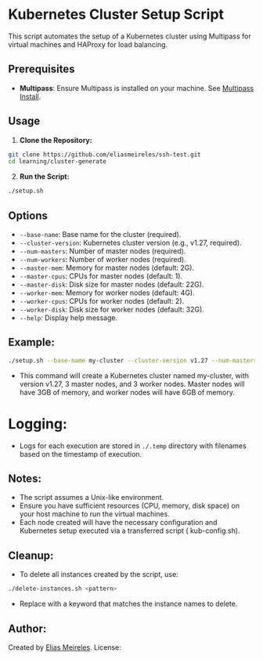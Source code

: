# Kubernetes Cluster Setup Script

This script automates the setup of a Kubernetes cluster using Multipass for virtual machines and HAProxy for load
balancing.

## Prerequisites

- **Multipass**: Ensure Multipass is installed on your machine. See [Multipass Install](https://multipass.run/install).

## Usage

1. **Clone the Repository:**

````bash
git clone https://github.com/eliasmeireles/ssh-test.git
cd learning/cluster-generate
````

2. **Run the Script:**

````bash
./setup.sh
````

## Options

- `--base-name`: Base name for the cluster (required).
- `--cluster-version`: Kubernetes cluster version (e.g., v1.27, required).
- `--num-masters`: Number of master nodes (required).
- `--num-workers`: Number of worker nodes (required).
- `--master-mem`: Memory for master nodes (default: 2G).
- `--master-cpus`: CPUs for master nodes (default: 1).
- `--master-disk`: Disk size for master nodes (default: 22G).
- `--worker-mem`: Memory for worker nodes (default: 4G).
- `--worker-cpus`: CPUs for worker nodes (default: 2).
- `--worker-disk`: Disk size for worker nodes (default: 32G).
- `--help`: Display help message.

## Example:

````bash
./setup.sh --base-name my-cluster --cluster-version v1.27 --num-masters 3 --num-workers 3 --master-mem 3G --worker-mem 6G
````

- This command will create a Kubernetes cluster named my-cluster, with version v1.27, 3 master nodes, and 3 worker
  nodes. Master nodes will have 3GB of memory, and worker nodes will have 6GB of memory.

# Logging:

- Logs for each execution are stored in `./.temp` directory with filenames based on the timestamp of execution.

## Notes:

- The script assumes a Unix-like environment.
- Ensure you have sufficient resources (CPU, memory, disk space) on your host machine to run the virtual machines.
- Each node created will have the necessary configuration and Kubernetes setup executed via a transferred script (
  kub-config.sh).

## Cleanup:

- To delete all instances created by the script, use:

````bash
./delete-instances.sh <pattern>
````

- Replace <pattern> with a keyword that matches the instance names to delete.

## Author:

Created by [Elias Meireles](https://eliasmeireles.com/).
License:

